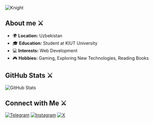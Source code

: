 <!-- GIF Section -->
![Knight](https://i.giphy.com/media/v1.Y2lkPTc5MGI3NjExMHNtODNzZjhqYTFpMmR0N3hqc2VvbGZ6czBwbWU4Y2Jqbm9yZ3ZmbSZlcD12MV9pbnRlcm5hbF9naWZfYnlfaWQmY3Q9Zw/iamIahPLWmo4tGiyDz/giphy.gif)
<!-- About Me Section -->
## About me ⚔

- 🌍 **Location:** Uzbekistan
- 🎓 **Education:** Student at KIUT University
- 💻 **Interests:** Web Development
- 🎮 **Hobbies:** Gaming, Exploring New Technologies, Reading Books

<!-- GitHub Stats -->
## GitHub Stats ⚔

<!-- GitHub Stats and Top Languages Side by Side -->
<div style="display: flex; justify-content: space-between; align-items: center;">
  <!-- GitHub Stats -->
  <div style="flex: 1; padding-right: 10px;">
    <img src="https://github-readme-stats.vercel.app/api?username=Karimov-Akbar&show_icons=true&theme=transparent&title_color=FFFFFF&text_color=FFFFFF&icon_color=CF0000&border_color=CF0000" alt="GitHub Stats">
  </div>
</div>

<!-- Contact Me Section -->
## Connect with Me ⚔

[![Telegram](https://img.shields.io/badge/Telegram-A70000?style=for-the-badge&logo=telegram&logoColor=white)](https://t.me/iamknight_a)
[![Instagram](https://img.shields.io/badge/Instagram-A70000?style=for-the-badge&logo=instagram&logoColor=white)](https://www.instagram.com/iamknight___a)
[![X](https://img.shields.io/badge/X-A70000?style=for-the-badge&logo=x&logoColor=white)](https://x.com/morshus1)
